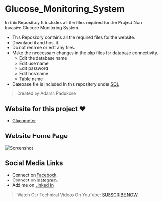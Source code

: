 # Glucose_Monitoring_System
In this Repository It includes all the files required for the Project Non Invasive Glucose Monitoring System.
* This Repository contains all the required files for the website.
* Downlaod it and host it.
* Do not rename or edit any files.
* Make the neccessary changes in the php files for database connectivity.
  * Edit the database name 
  * Edit username
  * Edit password
  * Edit hostname
  * Table name
* Datebase file is Included In this repository under [SQL](https://github.com/adarshpadukone/Glucose_Monitoring_System/tree/master/sql)


>Created by Adarsh Padukone



## Website for this project :heart:
- [Glucometer](http://gluco.dx.am)

## Website Home Page
![Screenshot](https://github.com/adarshpadukone/Glucose_Monitoring_System/blob/master/imges/homepage.JPG
)

## Social Media Links
* Connect on [Facebook](http://www.facebook.com/aadarshpadukone).
* Connect on [Instagram](http://www.instagram.com/adarshpadukone).
* Add me on [Linked In](https://www.linkedin.com/in/adarshpadukone).

>Watch Our Technical Videos On YouTube: [SUBSCRIBE NOW](http://www.youtube.com/adarshpadukone?sub_confirmation=1).
